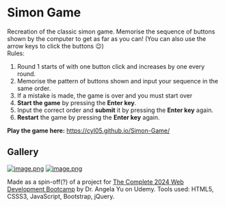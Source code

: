 # Simon Game

Recreation of the classic simon game. Memorise the sequence of buttons shown by the computer to get as far as you can! 
(You can also use the arrow keys to click the buttons 😉) <br>
Rules: 
1. Round 1 starts of with one button click and increases by one every round.
2. Memorise the pattern of buttons shown and input your sequence in the same order.
3. If a mistake is made, the game is over and you must start over
4. **Start the game** by pressing the **Enter key**.
5. Input the correct order and **submit** it by pressing the **Enter key** again.
6. **Restart** the game by pressing the **Enter key** again.

**Play the game here:** https://cyl05.github.io/Simon-Game/

## Gallery
[![image.png](https://i.postimg.cc/j5MF1V88/image.png)](https://postimg.cc/phnC9SM8)
[![image.png](https://i.postimg.cc/W1tm1dkc/image.png)](https://postimg.cc/68J4H5cM)

Made as a spin-off(?) of a project for [The Complete 2024 Web Development Bootcamp](https://www.udemy.com/course/the-complete-web-development-bootcamp/) by Dr. Angela Yu on Udemy.
Tools used: HTML5, CSSS3, JavaScript, Bootstrap, jQuery.
